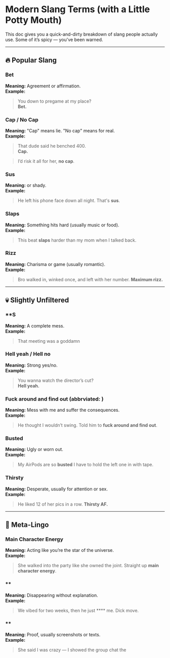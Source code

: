 # Modern Slang Terms (with a Little Potty Mouth)

This doc gives you a quick-and-dirty breakdown of slang people actually use. Some of it’s spicy — you've been warned.

---

## 🔥 Popular Slang

### **Bet**
**Meaning:** Agreement or affirmation.  
**Example:**  
> You down to pregame at my place?  
> **Bet.**

### **Cap / No Cap**
**Meaning:** "Cap" means lie. "No cap" means for real.  
**Example:**  
> That dude said he benched 400.  
> **Cap.**

> I’d risk it all for her, **no cap**.

### **Sus**
**Meaning:**  or shady.  
**Example:**  
> He left his phone face down all night. That's **sus**.

### **Slaps**
**Meaning:** Something hits hard (usually music or food).  
**Example:**  
> This beat **slaps** harder than my mom when I talked back.

### **Rizz**
**Meaning:** Charisma or game (usually romantic).  
**Example:**  
> Bro walked in, winked once, and left with her number. **Maximum rizz.**

---

## 💀 Slightly Unfiltered

### **S
**Meaning:** A complete mess.  
**Example:**  
> That meeting was a goddamn 

### **Hell yeah / Hell no**
**Meaning:** Strong yes/no.  
**Example:**  
> You wanna watch the director’s cut?  
> **Hell yeah.**

### **Fuck around and find out** (abbrviated: )
**Meaning:** Mess with me and suffer the consequences.  
**Example:**  
> He thought I wouldn’t swing. Told him to **fuck around and find out**.

### **Busted**
**Meaning:** Ugly or worn out.  
**Example:**  
> My AirPods are so **busted** I have to hold the left one in with tape.

### **Thirsty**
**Meaning:** Desperate, usually for attention or sex.  
**Example:**  
> He liked 12 of her pics in a row. **Thirsty AF.**

---

## 🧠 Meta-Lingo

### **Main Character Energy**
**Meaning:** Acting like you’re the star of the universe.  
**Example:**  
> She walked into the party like she owned the joint. Straight up **main character energy**.

### **
**Meaning:** Disappearing without explanation.  
**Example:**  
> We vibed for two weeks, then he just **** me. Dick move.

### **
**Meaning:** Proof, usually screenshots or texts.  
**Example:**  
> She said I was crazy — I showed the group chat the 

